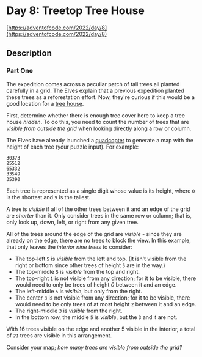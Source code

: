 # Day 8: Treetop Tree House

[https://adventofcode.com/2022/day/8](https://adventofcode.com/2022/day/8)

## Description

### Part One

The expedition comes across a peculiar patch of tall trees all planted carefully in a grid. The Elves explain that a previous expedition planted these trees as a reforestation effort. Now, they're curious if this would be a good location for a [tree house](https://en.wikipedia.org/wiki/Tree_house).

First, determine whether there is enough tree cover here to keep a tree house _hidden_. To do this, you need to count the number of trees that are _visible from outside the grid_ when looking directly along a row or column.

The Elves have already launched a [quadcopter](https://en.wikipedia.org/wiki/Quadcopter) to generate a map with the height of each tree (<span title="The Elves have already launched a quadcopter (your puzzle input).">your puzzle input</span>). For example:

    30373
    25512
    65332
    33549
    35390
    

Each tree is represented as a single digit whose value is its height, where `0` is the shortest and `9` is the tallest.

A tree is _visible_ if all of the other trees between it and an edge of the grid are _shorter_ than it. Only consider trees in the same row or column; that is, only look up, down, left, or right from any given tree.

All of the trees around the edge of the grid are _visible_ - since they are already on the edge, there are no trees to block the view. In this example, that only leaves the _interior nine trees_ to consider:

*   The top-left `5` is _visible_ from the left and top. (It isn't visible from the right or bottom since other trees of height `5` are in the way.)
*   The top-middle `5` is _visible_ from the top and right.
*   The top-right `1` is not visible from any direction; for it to be visible, there would need to only be trees of height _0_ between it and an edge.
*   The left-middle `5` is _visible_, but only from the right.
*   The center `3` is not visible from any direction; for it to be visible, there would need to be only trees of at most height `2` between it and an edge.
*   The right-middle `3` is _visible_ from the right.
*   In the bottom row, the middle `5` is _visible_, but the `3` and `4` are not.

With 16 trees visible on the edge and another 5 visible in the interior, a total of _`21`_ trees are visible in this arrangement.

Consider your map; _how many trees are visible from outside the grid?_
